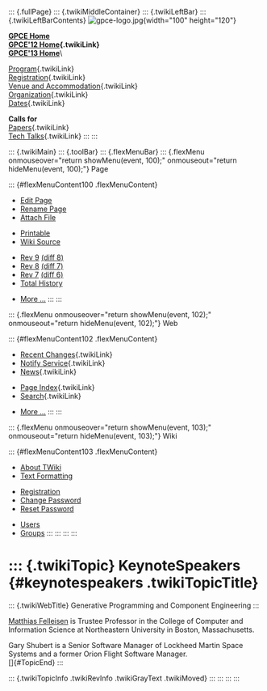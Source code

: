 ::: {.fullPage}
::: {.twikiMiddleContainer}
::: {.twikiLeftBar}
::: {.twikiLeftBarContents}
![gpce-logo.jpg](../pub/GPCE12/WebLeftBar/gpce-logo.jpg){width="100"
height="120"}

**[GPCE Home](http://program-transformation.org/Gpce)**\
**[GPCE\'12 Home](WebHome){.twikiLink}**\
**[GPCE\'13 Home](http://program-transformation.org/GPCE13/WebHome)**\

[Program](ConferenceProgram){.twikiLink}\
[Registration](GpceRegistration){.twikiLink}\
[Venue and Accommodation](VenueAccomodation){.twikiLink}\
[Organization](ConferenceOrganization){.twikiLink}\
[Dates](ImportantDates){.twikiLink}

**Calls for**\
[Papers](CallForPapers){.twikiLink}\
[Tech Talks](CallForTechTalks){.twikiLink}
:::
:::

::: {.twikiMain}
::: {.toolBar}
::: {.flexMenuBar}
::: {.flexMenu onmouseover="return showMenu(event, 100);" onmouseout="return hideMenu(event, 100);"}
Page

::: {#flexMenuContent100 .flexMenuContent}
-   [Edit
    Page](http://www.program-transformation.org/edit/GPCE12/KeynoteSpeakers?t=1536828832)
-   [Rename
    Page](http://www.program-transformation.org/rename/GPCE12/KeynoteSpeakers)
-   [Attach
    File](http://www.program-transformation.org/attach/GPCE12/KeynoteSpeakers)

<!-- -->

-   [Printable](http://www.program-transformation.org/view/GPCE12/KeynoteSpeakers?skin=print.pattern)
-   [Wiki
    Source](http://www.program-transformation.org/view/GPCE12/KeynoteSpeakers?skin=text&raw=on&contenttype=text/plain)

<!-- -->

-   [Rev
    9](http://www.program-transformation.org/view/GPCE12/KeynoteSpeakers?rev=1.9)
    [(diff 8)](http://www.program-transformation.org/rdiff/GPCE12/KeynoteSpeakers?rev1=1.9&rev2=1.8)
-   [Rev
    8](http://www.program-transformation.org/view/GPCE12/KeynoteSpeakers?rev=1.8)
    [(diff 7)](http://www.program-transformation.org/rdiff/GPCE12/KeynoteSpeakers?rev1=1.8&rev2=1.7)
-   [Rev
    7](http://www.program-transformation.org/view/GPCE12/KeynoteSpeakers?rev=1.7)
    [(diff 6)](http://www.program-transformation.org/rdiff/GPCE12/KeynoteSpeakers?rev1=1.7&rev2=1.6)
-   [Total
    History](http://www.program-transformation.org/rdiff/GPCE12/KeynoteSpeakers)

<!-- -->

-   [More
    \...](http://www.program-transformation.org/oops/GPCE12/KeynoteSpeakers?template=oopsmore&param1=1.9&param2=1.9)
:::
:::

::: {.flexMenu onmouseover="return showMenu(event, 102);" onmouseout="return hideMenu(event, 102);"}
Web

::: {#flexMenuContent102 .flexMenuContent}
-   [Recent Changes](WebChanges){.twikiLink}
-   [Notify Service](WebNotify){.twikiLink}
-   [News](WebNews){.twikiLink}

<!-- -->

-   [Page Index](WebIndex){.twikiLink}
-   [Search](WebSearch){.twikiLink}

<!-- -->

-   [More
    \...](http://www.program-transformation.org/oops/GPCE12/KeynoteSpeakers?template=oopsmore&param1=1.9&param2=1.9)
:::
:::

::: {.flexMenu onmouseover="return showMenu(event, 103);" onmouseout="return hideMenu(event, 103);"}
Wiki

::: {#flexMenuContent103 .flexMenuContent}
-   [About
    TWiki](http://www.program-transformation.org/view/TWiki/WebHome)
-   [Text
    Formatting](http://www.program-transformation.org/view/TWiki/TextFormattingRules)

<!-- -->

-   [Registration](http://www.program-transformation.org/view/TWiki/TWikiRegistration)
-   [Change
    Password](http://www.program-transformation.org/view/TWiki/ChangePassword)
-   [Reset
    Password](http://www.program-transformation.org/view/TWiki/ResetPassword)

<!-- -->

-   [Users](http://www.program-transformation.org/view/Main/TWikiUsers)
-   [Groups](http://www.program-transformation.org/view/Main/TWikiGroups)
:::
:::
:::
:::

::: {.twikiTopic}
KeynoteSpeakers {#keynotespeakers .twikiTopicTitle}
===============

::: {.twikiWebTitle}
Generative Programming and Component Engineering
:::

[Matthias Felleisen](http://www.ccs.neu.edu/home/matthias/) is Trustee
Professor in the College of Computer and Information Science at
Northeastern University in Boston, Massachusetts.

Gary Shubert is a Senior Software Manager of Lockheed Martin Space
Systems and a former Orion Flight Software Manager.\
[]{#TopicEnd}
:::

::: {.twikiTopicInfo .twikiRevInfo .twikiGrayText .twikiMoved}
:::
:::
:::
:::

